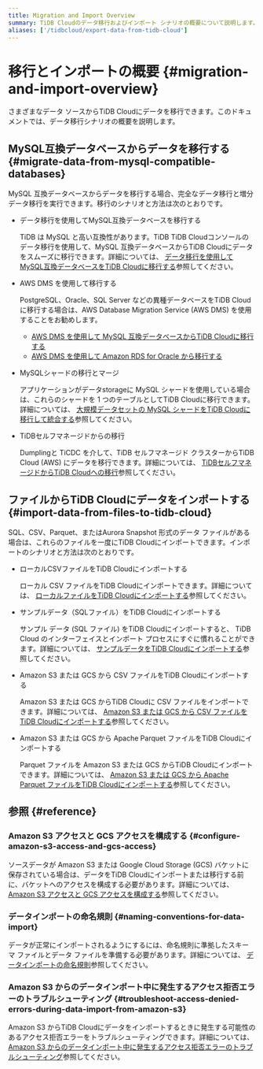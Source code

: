 ```yaml
---
title: Migration and Import Overview
summary: TiDB Cloudのデータ移行およびインポート シナリオの概要について説明します。
aliases: ['/tidbcloud/export-data-from-tidb-cloud']
---
```


# 移行とインポートの概要 {#migration-and-import-overview}

さまざまなデータ ソースからTiDB Cloudにデータを移行できます。このドキュメントでは、データ移行シナリオの概要を説明します。

## MySQL互換データベースからデータを移行する {#migrate-data-from-mysql-compatible-databases}

MySQL 互換データベースからデータを移行する場合、完全なデータ移行と増分データ移行を実行できます。移行のシナリオと方法は次のとおりです。

-   データ移行を使用してMySQL互換データベースを移行する

    TiDB は MySQL と高い互換性があります。TiDB TiDB Cloudコンソールのデータ移行を使用して、MySQL 互換データベースからTiDB Cloudにデータをスムーズに移行できます。詳細については、 [データ移行を使用してMySQL互換データベースをTiDB Cloudに移行する](/tidb-cloud/migrate-from-mysql-using-data-migration.md)参照してください。

-   AWS DMS を使用して移行する

    PostgreSQL、Oracle、SQL Server などの異種データベースをTiDB Cloudに移行する場合は、AWS Database Migration Service (AWS DMS) を使用することをお勧めします。

    -   [AWS DMS を使用して MySQL 互換データベースからTiDB Cloudに移行する](/tidb-cloud/migrate-from-mysql-using-aws-dms.md)
    -   [AWS DMS を使用して Amazon RDS for Oracle から移行する](/tidb-cloud/migrate-from-oracle-using-aws-dms.md)

-   MySQLシャードの移行とマージ

    アプリケーションがデータstorageに MySQL シャードを使用している場合は、これらのシャードを 1 つのテーブルとしてTiDB Cloudに移行できます。詳細については、 [大規模データセットの MySQL シャードをTiDB Cloudに移行して統合する](/tidb-cloud/migrate-sql-shards.md)参照してください。

-   TiDBセルフマネージドからの移行

    Dumplingと TiCDC を介して、TiDB セルフマネージド クラスターからTiDB Cloud (AWS) にデータを移行できます。詳細については、 [TiDBセルフマネージドからTiDB Cloudへの移行](/tidb-cloud/migrate-from-op-tidb.md)参照してください。

## ファイルからTiDB Cloudにデータをインポートする {#import-data-from-files-to-tidb-cloud}

SQL、CSV、Parquet、またはAurora Snapshot 形式のデータ ファイルがある場合は、これらのファイルを一度にTiDB Cloudにインポートできます。インポートのシナリオと方法は次のとおりです。

-   ローカルCSVファイルをTiDB Cloudにインポートする

    ローカル CSV ファイルをTiDB Cloudにインポートできます。詳細については、 [ローカルファイルをTiDB Cloudにインポートする](/tidb-cloud/tidb-cloud-import-local-files.md)参照してください。

-   サンプルデータ（SQLファイル）をTiDB Cloudにインポートする

    サンプル データ (SQL ファイル) をTiDB Cloudにインポートすると、 TiDB Cloud のインターフェイスとインポート プロセスにすぐに慣れることができます。詳細については、 [サンプルデータをTiDB Cloudにインポートする](/tidb-cloud/import-sample-data.md)参照してください。

-   Amazon S3 または GCS から CSV ファイルをTiDB Cloudにインポートする

    Amazon S3 または GCS からTiDB Cloudに CSV ファイルをインポートできます。詳細については、 [Amazon S3 または GCS から CSV ファイルをTiDB Cloudにインポートする](/tidb-cloud/import-csv-files.md)参照してください。

-   Amazon S3 または GCS から Apache Parquet ファイルをTiDB Cloudにインポートする

    Parquet ファイルを Amazon S3 または GCS からTiDB Cloudにインポートできます。詳細については、 [Amazon S3 または GCS から Apache Parquet ファイルをTiDB Cloudにインポートする](/tidb-cloud/import-parquet-files.md)参照してください。

## 参照 {#reference}

### Amazon S3 アクセスと GCS アクセスを構成する {#configure-amazon-s3-access-and-gcs-access}

ソースデータが Amazon S3 または Google Cloud Storage (GCS) バケットに保存されている場合は、データをTiDB Cloudにインポートまたは移行する前に、バケットへのアクセスを構成する必要があります。詳細については、 [Amazon S3 アクセスと GCS アクセスを構成する](/tidb-cloud/config-s3-and-gcs-access.md)参照してください。

### データインポートの命名規則 {#naming-conventions-for-data-import}

データが正常にインポートされるようにするには、命名規則に準拠したスキーマ ファイルとデータ ファイルを準備する必要があります。詳細については、 [データインポートの命名規則](/tidb-cloud/naming-conventions-for-data-import.md)参照してください。

### Amazon S3 からのデータインポート中に発生するアクセス拒否エラーのトラブルシューティング {#troubleshoot-access-denied-errors-during-data-import-from-amazon-s3}

Amazon S3 からTiDB Cloudにデータをインポートするときに発生する可能性のあるアクセス拒否エラーをトラブルシューティングできます。詳細については、 [Amazon S3 からのデータインポート中に発生するアクセス拒否エラーのトラブルシューティング](/tidb-cloud/troubleshoot-import-access-denied-error.md)参照してください。
